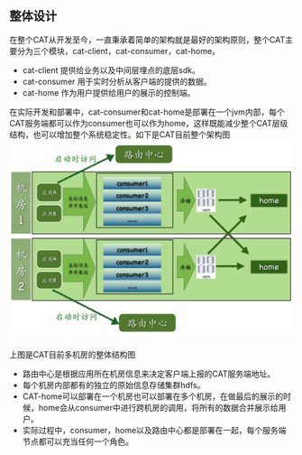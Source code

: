 ## 整体设计

在整个CAT从开发至今，一直秉承着简单的架构就是最好的架构原则，整个CAT主要分为三个模块，cat-client，cat-consumer，cat-home。

- cat-client 提供给业务以及中间层埋点的底层sdk。
- cat-consumer 用于实时分析从客户端的提供的数据。
- cat-home 作为用户提供给用户的展示的控制端。

在实际开发和部署中，cat-consumer和cat-home是部署在一个jvm内部，每个CAT服务端都可以作为consumer也可以作为home，这样既能减少整个CAT层级结构，也可以增加整个系统稳定性。如下是CAT目前整个架构图
  ![image](../../resources/ch4-design/overall.png)

上图是CAT目前多机房的整体结构图

- 路由中心是根据应用所在机房信息来决定客户端上报的CAT服务端地址。
- 每个机房内部都有的独立的原始信息存储集群hdfs。
- CAT-home可以部署在一个机房也可以部署在多个机房，在做最后的展示的时候，home会从consumer中进行跨机房的调用，将所有的数据合并展示给用户。
- 实际过程中，consumer，home以及路由中心都是部署在一起，每个服务端节点都可以充当任何一个角色。